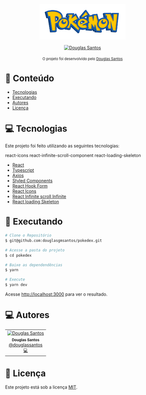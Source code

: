 <p align="center">
   <img src="https://github.com/douglasgmsantos/pokedex/blob/main/public/logo.png" alt="Logo" width="280"/>
</p>

<p align="center">
   <a href="https://www.linkedin.com/in/douglas-santos-72043436/">
      <img alt="Douglas Santos" src="https://img.shields.io/badge/linkedin-%230077B5.svg?style=for-the-badge&logo=linkedin&logoColor=white" />
   </a>
</p>

<div align="center">
  <sub>O projeto foi desenvolvido pelo 
    <a href="https://github.com/douglasgmsantos">Douglas Santos</a>
  </sub>
</div>

# :pushpin: Conteúdo

- [Tecnologias](#computer-tecnologias)
- [Executando](#construction_worker-executando)
- [Autores](#computer-autores)
- [Licença](#closed_book-licença)

# :computer: Tecnologias

Este projeto foi feito utilizando as seguintes tecnologias:

react-icons
react-infinite-scroll-component
react-loading-skeleton

- [React](https://reactjs.org/)
- [Typescript](https://www.typescriptlang.org/)
- [Axios](https://github.com/axios/axios)
- [Styled Components](https://github.com/styled-components/styled-components)
- [React Hook Form](https://react-hook-form.com/)
- [React Icons](https://react-icons.github.io/)
- [React Infinite scroll Infinite](https://www.npmjs.com/package/react-infinite-scroll-component)
- [React loading Skeleton](https://www.npmjs.com/package/react-loading-skeleton)

# :construction_worker: Executando

```bash
# Clone o Repositório
$ git@github.com:douglasgmsantos/pokedex.git
```

```bash
# Acesse a pasta do projeto
$ cd pokedex
```

```bash
# Baixe as dependendências
$ yarn
```

```bash
# Execute
$ yarn dev
```

Acesse <http://localhost:3000> para ver o resultado.


# :computer: Autores

<table>
  <tr>
    <td align="center">
      <a href="http://github.com/douglasgmsantos/">
        <img src="https://avatars.githubusercontent.com/douglasgmsantos" width="100px;" alt="Douglas Santos"/>
        <br />
        <sub>
          <b>Douglas Santos</b>
        </sub>
       </a>
       <br />
       <a href="https://www.linkedin.com/in/douglas-santos-72043436/" title="Linkedin">@douglassantos</a>
       <br />
       <a href="https://github.com/douglasgmsantos/fastfeet-api/commits?author=douglasgmsantos" title="Code">💻</a>
    </td>
  </tr>
</table>

# :closed_book: Licença

Este projeto está sob a licença [MIT](./LICENSE).

